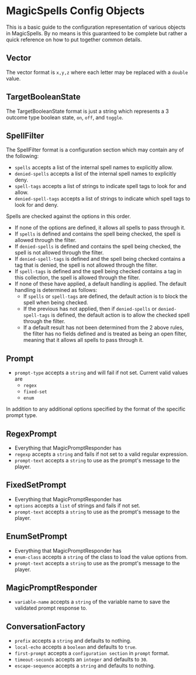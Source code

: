 MagicSpells Config Objects
===========
This is a basic guide to the configuration representation of various objects in MagicSpells. By no means is this guaranteed to be complete but rather a quick reference on how to put together common details.

Vector
--------
The vector format is `x,y,z` where each letter may be replaced with a `double` value.

TargetBooleanState
--------
The TargetBooleanState format is just a string which represents a 3 outcome type boolean state, `on`, `off`, and `toggle`.

SpellFilter
--------
The SpellFilter format is a configuration section which may contain any of the following:
- `spells` accepts a list of the internal spell names to explicitly allow.
- `denied-spells` accepts a list of the internal spell names to explicitly deny.
- `spell-tags` accepts a list of strings to indicate spell tags to look for and allow.
- `denied-spell-tags` accepts a list of strings to indicate which spell tags to look for and deny.

Spells are checked against the options in this order.
- If none of the options are defined, it allows all spells to pass through it.
- If `spells` is defined and contains the spell being checked, the spell is allowed through the filter.
- If `denied-spells` is defined and contains the spell being checked, the spell is not allowed through the filter.
- If `denied-spell-tags` is defined and the spell being checked contains a tag that is denied, the spell is not allowed through the filter.
- If `spell-tags` is defined and the spell being checked contains a tag in this collection, the spell is allowed through the filter.
- If none of these have applied, a default handling is applied. The default handling is determined as follows:
  - If `spells` or `spell-tags` are defined, the default action is to block the spell when being checked.
  - If the previous has not applied, then if `denied-spells` or `denied-spell-tags` is defined, the default action is to allow the checked spell through the filter.
  - If a default result has not been determined from the 2 above rules, the filter has no fields defined and is treated as being an open filter, meaning that it allows all spells to pass through it.

Prompt
--------
- `prompt-type` accepts a `string` and will fail if not set. Current valid values are
  - `regex`
  - `fixed-set`
  - `enum`

In addition to any additional options specified by the format of the specific prompt type.

RegexPrompt
--------
- Everything that MagicPromptResponder has
- `regexp` accepts a `string` and fails if not set to a valid regular expression.
- `prompt-text` accepts a `string` to use as the prompt's message to the player.

FixedSetPrompt
--------
- Everything that MagicPromptResponder has
- `options` accepts a `list` of strings and fails if not set.
- `prompt-text` accepts a `string` to use as the prompt's message to the player.

EnumSetPrompt
--------
- Everything that MagicPromptResponder has
- `enum-class` accepts a `string` of the class to load the value options from.
- `prompt-text` accepts a `string` to use as the prompt's message to the player.

MagicPromptResponder
--------
- `variable-name` accepts a `string` of the variable name to save the validated prompt response to.

ConversationFactory
--------
- `prefix` accepts a `string` and defaults to nothing.
- `local-echo` accepts a `boolean` and defaults to `true`.
- `first-prompt` accepts a `configuration section` in `prompt` format.
- `timeout-seconds` accepts an `integer` and defaults to `30`.
- `escape-sequence` accepts a `string` and defaults to nothing.
